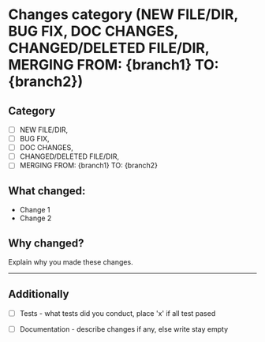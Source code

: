 # Changes category (NEW FILE/DIR, BUG FIX, DOC CHANGES, CHANGED/DELETED FILE/DIR, MERGING FROM: {branch1} TO: {branch2})

## Category
- [ ] NEW FILE/DIR, 
- [ ] BUG FIX, 
- [ ] DOC CHANGES, 
- [ ] CHANGED/DELETED FILE/DIR, 
- [ ] MERGING FROM: {branch1} TO: {branch2}

## What changed:
- Change 1
- Change 2

## Why changed?
Explain why you made these changes.

---

## Additionally
- [ ] Tests - what tests did you conduct, place 'x' if all test pased
- [ ] Documentation - describe changes if any, else write stay empty


